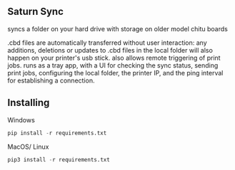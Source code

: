 ## Saturn Sync
    
syncs a folder on your hard drive with storage on older model chitu boards

.cbd files are automatically transferred without user interaction:
any additions, deletions or updates to .cbd files in the local folder will
also happen on your printer's usb stick.
also allows remote triggering of print jobs.
runs as a tray app, with a UI for checking the sync status, sending print
jobs, configuring the local folder, the printer IP, and the ping interval
for establishing a connection.


## Installing
Windows
```python
pip install -r requirements.txt
```
MacOS/ Linux
```python
pip3 install -r requirements.txt
```